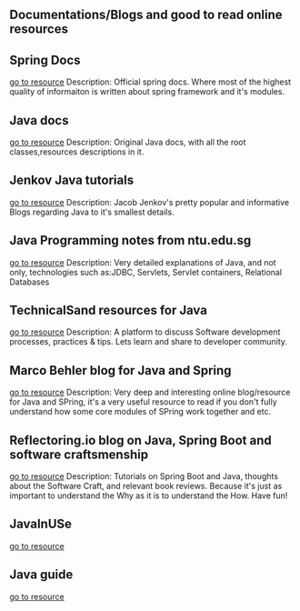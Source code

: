 ## Documentations/Blogs and good to read online resources

## Spring Docs
[go to resource](https://docs.spring.io/spring-framework/docs/5.0.6.RELEASE/spring-framework-reference/)
	Description: Official spring docs. Where most of the highest quality of  informaiton is written about spring framework and it's modules.

## Java docs
[go to resource](https://docs.oracle.com/javase/7/docs/api/)
	Description: Original Java docs, with all the root classes,resources descriptions in it.

## Jenkov Java tutorials
[go to resource](http://tutorials.jenkov.com/)
	Description: Jacob Jenkov's pretty popular and informative Blogs regarding Java to it's smallest details.

## Java Programming notes from ntu.edu.sg
[go to resource](https://www3.ntu.edu.sg/home/ehchua/programming/index.html)
	Description: Very detailed explanations of Java, and not only, technologies such as:JDBC, Servlets, Servlet containers, Relational Databases

## TechnicalSand resources for Java
[go to resource](https://technicalsand.com/)
	Description: A platform to discuss Software development processes, practices & tips. Lets learn and share to developer community.

## Marco Behler blog for Java and Spring
[go to resource](https://www.marcobehler.com/guides)
	Description: Very deep and interesting online blog/resource for Java and SPring, it's a very useful resource to read if you don't fully understand how some core modules of SPring work together and etc.

## Reflectoring.io blog on Java, Spring Boot and software craftsmenship
[go to resource](https://reflectoring.io/)
	Description: Tutorials on Spring Boot and Java, thoughts about the Software Craft, and relevant book reviews. Because it's just as important to understand the Why as it is to understand the How. Have fun!

## JavaInUSe
[go to resource](https://www.javainuse.com/home)

## Java guide
[go to resource](https://courses.javaguides.net/)
	
